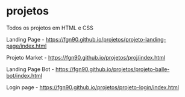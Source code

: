 # projetos
Todos os projetos em HTML e CSS


Landing Page - https://fgn90.github.io/projetos/projeto-landing-page/index.html

Projeto Market - https://fgn90.github.io/projetos/proj/index.html

Landing Page Bot - https://fgn90.github.io/projetos/projeto-balle-bot/index.html

Login page - https://fgn90.github.io/projetos/projeto-login/index.html
